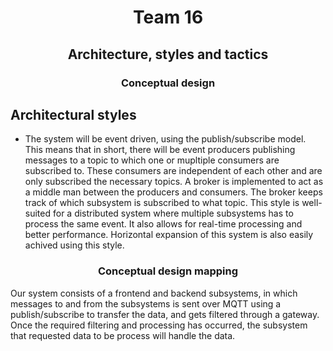 # <center>Team 16</center>

## <center>Architecture, styles and tactics</center>

### <center>Conceptual design</center>



## Architectural styles

- The system will be event driven, using the publish/subscribe model. This means that in short, there will be event producers publishing messages to a topic to which one or mupltiple consumers are subscribed to. These consumers are independent of each other and are only subscribed the necessary topics. A broker is implemented to act as a middle man between the producers and consumers. The broker keeps track of which subsystem is subscribed to what topic. This style is well-suited for a distributed system where multiple subsystems has to process the same event. It also allows for real-time processing and better performance. Horizontal expansion of this system is also easily achived using this style.


### <center>Conceptual design mapping</center>

Our system consists of a frontend and backend subsystems, in which messages to and from the subsystems is sent over MQTT
using a publish/subscribe to transfer the data, and gets filtered through a gateway. 
Once the required filtering and processing has occurred, the subsystem that requested data to be process will
handle the data. 
